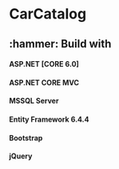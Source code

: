 # CarCatalog
 
 <h2>:hammer: Build with</h2>

<h4>ASP.NET [CORE 6.0]</h2>
<h4>ASP.NET CORE MVC</h2>
<h4>MSSQL Server</h2>
<h4>Entity Framework 6.4.4</h2>
<h4>Bootstrap</h2>
<h4>jQuery</h2>
